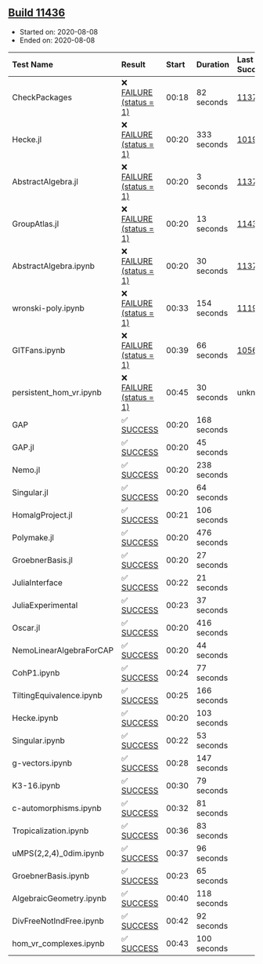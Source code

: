 ## [Build 11436](https://oscarci.mathematik.uni-kl.de/job/oscar/11436/)

* Started on: 2020-08-08
* Ended on: 2020-08-08

| Test Name    | Result | Start | Duration | Last Success | First Failure |
|:-------------|:-------|:------|:---------|:-------------|:--------------|
| CheckPackages | ❌ [FAILURE (status = 1)](https://oscarci.mathematik.uni-kl.de/job/oscar/11436/artifact/logs/build-11436/CheckPackages.log) | 00:18 | 82 seconds | [11376](https://oscarci.mathematik.uni-kl.de/job/oscar/11376/) | [11377](https://oscarci.mathematik.uni-kl.de/job/oscar/11377/) |
| Hecke.jl | ❌ [FAILURE (status = 1)](https://oscarci.mathematik.uni-kl.de/job/oscar/11436/artifact/logs/build-11436/Hecke.jl.log) | 00:20 | 333 seconds | [10197](https://oscarci.mathematik.uni-kl.de/job/oscar/10197/) | [10198](https://oscarci.mathematik.uni-kl.de/job/oscar/10198/) |
| AbstractAlgebra.jl | ❌ [FAILURE (status = 1)](https://oscarci.mathematik.uni-kl.de/job/oscar/11436/artifact/logs/build-11436/AbstractAlgebra.jl.log) | 00:20 | 3 seconds | [11376](https://oscarci.mathematik.uni-kl.de/job/oscar/11376/) | [11377](https://oscarci.mathematik.uni-kl.de/job/oscar/11377/) |
| GroupAtlas.jl | ❌ [FAILURE (status = 1)](https://oscarci.mathematik.uni-kl.de/job/oscar/11436/artifact/logs/build-11436/GroupAtlas.jl.log) | 00:20 | 13 seconds | [11435](https://oscarci.mathematik.uni-kl.de/job/oscar/11435/) | [11436](https://oscarci.mathematik.uni-kl.de/job/oscar/11436/) |
| AbstractAlgebra.ipynb | ❌ [FAILURE (status = 1)](https://oscarci.mathematik.uni-kl.de/job/oscar/11436/artifact/logs/build-11436/AbstractAlgebra.ipynb.log) | 00:20 | 30 seconds | [11376](https://oscarci.mathematik.uni-kl.de/job/oscar/11376/) | [11377](https://oscarci.mathematik.uni-kl.de/job/oscar/11377/) |
| wronski-poly.ipynb | ❌ [FAILURE (status = 1)](https://oscarci.mathematik.uni-kl.de/job/oscar/11436/artifact/logs/build-11436/wronski-poly.ipynb.log) | 00:33 | 154 seconds | [11192](https://oscarci.mathematik.uni-kl.de/job/oscar/11192/) | [11193](https://oscarci.mathematik.uni-kl.de/job/oscar/11193/) |
| GITFans.ipynb | ❌ [FAILURE (status = 1)](https://oscarci.mathematik.uni-kl.de/job/oscar/11436/artifact/logs/build-11436/GITFans.ipynb.log) | 00:39 | 66 seconds | [10566](https://oscarci.mathematik.uni-kl.de/job/oscar/10566/) | [10567](https://oscarci.mathematik.uni-kl.de/job/oscar/10567/) |
| persistent_hom_vr.ipynb | ❌ [FAILURE (status = 1)](https://oscarci.mathematik.uni-kl.de/job/oscar/11436/artifact/logs/build-11436/persistent_hom_vr.ipynb.log) | 00:45 | 30 seconds | unknown | unknown |
| GAP | ✅ [SUCCESS](https://oscarci.mathematik.uni-kl.de/job/oscar/11436/artifact/logs/build-11436/GAP.log) | 00:20 | 168 seconds |  |  |
| GAP.jl | ✅ [SUCCESS](https://oscarci.mathematik.uni-kl.de/job/oscar/11436/artifact/logs/build-11436/GAP.jl.log) | 00:20 | 45 seconds |  |  |
| Nemo.jl | ✅ [SUCCESS](https://oscarci.mathematik.uni-kl.de/job/oscar/11436/artifact/logs/build-11436/Nemo.jl.log) | 00:20 | 238 seconds |  |  |
| Singular.jl | ✅ [SUCCESS](https://oscarci.mathematik.uni-kl.de/job/oscar/11436/artifact/logs/build-11436/Singular.jl.log) | 00:20 | 64 seconds |  |  |
| HomalgProject.jl | ✅ [SUCCESS](https://oscarci.mathematik.uni-kl.de/job/oscar/11436/artifact/logs/build-11436/HomalgProject.jl.log) | 00:21 | 106 seconds |  |  |
| Polymake.jl | ✅ [SUCCESS](https://oscarci.mathematik.uni-kl.de/job/oscar/11436/artifact/logs/build-11436/Polymake.jl.log) | 00:20 | 476 seconds |  |  |
| GroebnerBasis.jl | ✅ [SUCCESS](https://oscarci.mathematik.uni-kl.de/job/oscar/11436/artifact/logs/build-11436/GroebnerBasis.jl.log) | 00:20 | 27 seconds |  |  |
| JuliaInterface | ✅ [SUCCESS](https://oscarci.mathematik.uni-kl.de/job/oscar/11436/artifact/logs/build-11436/JuliaInterface.log) | 00:22 | 21 seconds |  |  |
| JuliaExperimental | ✅ [SUCCESS](https://oscarci.mathematik.uni-kl.de/job/oscar/11436/artifact/logs/build-11436/JuliaExperimental.log) | 00:23 | 37 seconds |  |  |
| Oscar.jl | ✅ [SUCCESS](https://oscarci.mathematik.uni-kl.de/job/oscar/11436/artifact/logs/build-11436/Oscar.jl.log) | 00:20 | 416 seconds |  |  |
| NemoLinearAlgebraForCAP | ✅ [SUCCESS](https://oscarci.mathematik.uni-kl.de/job/oscar/11436/artifact/logs/build-11436/NemoLinearAlgebraForCAP.log) | 00:20 | 44 seconds |  |  |
| CohP1.ipynb | ✅ [SUCCESS](https://oscarci.mathematik.uni-kl.de/job/oscar/11436/artifact/logs/build-11436/CohP1.ipynb.log) | 00:24 | 77 seconds |  |  |
| TiltingEquivalence.ipynb | ✅ [SUCCESS](https://oscarci.mathematik.uni-kl.de/job/oscar/11436/artifact/logs/build-11436/TiltingEquivalence.ipynb.log) | 00:25 | 166 seconds |  |  |
| Hecke.ipynb | ✅ [SUCCESS](https://oscarci.mathematik.uni-kl.de/job/oscar/11436/artifact/logs/build-11436/Hecke.ipynb.log) | 00:20 | 103 seconds |  |  |
| Singular.ipynb | ✅ [SUCCESS](https://oscarci.mathematik.uni-kl.de/job/oscar/11436/artifact/logs/build-11436/Singular.ipynb.log) | 00:22 | 53 seconds |  |  |
| g-vectors.ipynb | ✅ [SUCCESS](https://oscarci.mathematik.uni-kl.de/job/oscar/11436/artifact/logs/build-11436/g-vectors.ipynb.log) | 00:28 | 147 seconds |  |  |
| K3-16.ipynb | ✅ [SUCCESS](https://oscarci.mathematik.uni-kl.de/job/oscar/11436/artifact/logs/build-11436/K3-16.ipynb.log) | 00:30 | 79 seconds |  |  |
| c-automorphisms.ipynb | ✅ [SUCCESS](https://oscarci.mathematik.uni-kl.de/job/oscar/11436/artifact/logs/build-11436/c-automorphisms.ipynb.log) | 00:32 | 81 seconds |  |  |
| Tropicalization.ipynb | ✅ [SUCCESS](https://oscarci.mathematik.uni-kl.de/job/oscar/11436/artifact/logs/build-11436/Tropicalization.ipynb.log) | 00:36 | 83 seconds |  |  |
| uMPS(2,2,4)_0dim.ipynb | ✅ [SUCCESS](https://oscarci.mathematik.uni-kl.de/job/oscar/11436/artifact/logs/build-11436/uMPS-2-2-4-_0dim.ipynb.log) | 00:37 | 96 seconds |  |  |
| GroebnerBasis.ipynb | ✅ [SUCCESS](https://oscarci.mathematik.uni-kl.de/job/oscar/11436/artifact/logs/build-11436/GroebnerBasis.ipynb.log) | 00:23 | 65 seconds |  |  |
| AlgebraicGeometry.ipynb | ✅ [SUCCESS](https://oscarci.mathematik.uni-kl.de/job/oscar/11436/artifact/logs/build-11436/AlgebraicGeometry.ipynb.log) | 00:40 | 118 seconds |  |  |
| DivFreeNotIndFree.ipynb | ✅ [SUCCESS](https://oscarci.mathematik.uni-kl.de/job/oscar/11436/artifact/logs/build-11436/DivFreeNotIndFree.ipynb.log) | 00:42 | 92 seconds |  |  |
| hom_vr_complexes.ipynb | ✅ [SUCCESS](https://oscarci.mathematik.uni-kl.de/job/oscar/11436/artifact/logs/build-11436/hom_vr_complexes.ipynb.log) | 00:43 | 100 seconds |  |  |
